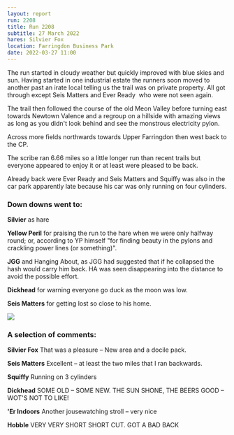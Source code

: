 ```yaml
---
layout: report
run: 2208
title: Run 2208
subtitle: 27 March 2022
hares: Silvier Fox
location: Farringdon Business Park
date: 2022-03-27 11:00
---
```


The run started in cloudy weather but quickly improved with blue skies and sun. Having started in one industrial estate the runners soon moved to another past an irate local telling us the trail was on private property. All got through except Seis Matters and Ever Ready  who were not seen again.

The trail then followed the course of the old Meon Valley before turning east towards Newtown Valence and a regroup on a hillside with amazing views as long as you didn't look behind and see the monstrous electricity pylon.

Across more fields northwards towards Upper Farringdon then west back to the CP.

The scribe ran 6.66 miles so a little longer run than recent trails but everyone appeared to enjoy it or at least were pleased to be back.

Already back were Ever Ready and Seis Matters and Squiffy was also in the car park apparently late because his car was only running on four cylinders.

### Down downs went to:

__Silvier__ as hare

__Yellow Peril__ for praising the run to the hare when we were only halfway round; or, according to YP himself "for finding beauty in the pylons and crackling 
power lines (or something)".

__JGG__ and Hanging About, as JGG had suggested that if he collapsed the hash would carry him back. HA was seen disappearing into the distance to avoid the possible effort.

__Dickhead__ for warning everyone go duck as the moon was low.

__Seis Matters__ for getting lost so close to his home.

<img src="{{ '/assets/img/scribe/2208/2208-1.jpg' | prepend: site.baseurl }}" class="post-img">

### A selection of comments:


__Silvier Fox__ That was a pleasure – New area and a docile pack.

__Seis Matters__ Excellent – at least the two miles that I ran backwards.

__Squiffy__ Running on 3 cylinders

__Dickhead__ SOME OLD – SOME NEW. THE SUN SHONE, THE BEERS GOOD – WOT'S NOT TO LIKE!

__'Er Indoors__ Another jousewatching stroll – very nice

__Hobble__ VERY VERY SHORT SHORT CUT. GOT A BAD BACK

